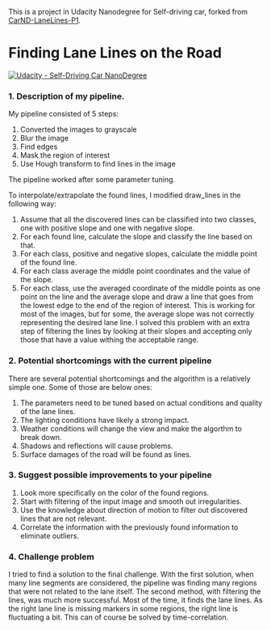 This is a project in Udacity Nanodegree for Self-driving car, forked from [CarND-LaneLines-P1](https://github.com/udacity/CarND-LaneLines-P1).


# **Finding Lane Lines on the Road** 
[![Udacity - Self-Driving Car NanoDegree](https://s3.amazonaws.com/udacity-sdc/github/shield-carnd.svg)](http://www.udacity.com/drive)


### 1. Description of my pipeline. 

My pipeline consisted of 5 steps:
1. Converted the images to grayscale
2. Blur the image
3. Find edges
4. Mask the region of interest
5. Use Hough transform to find lines in the image

The pipeline worked after some parameter tuning.

To interpolate/extrapolate the found lines, I modified draw_lines in the following way:
1. Assume that all the discovered lines can be classified into two classes, one with positive slope and one with negative slope.
2. For each found line, calculate the slope and classify the line based on that.
3. For each class, positive and negative slopes, calculate the middle point of the found line.
4. For each class average the middle point coordinates and the value of the slope.
5. For each class, use the averaged coordinate of the middle points as one point on the line and the average slope and draw a line that goes from the lowest edge to the end of the region of interest.
This is working for most of the images, but for some, the average slope was not correctly representing the desired lane line. I solved this problem with an extra step of filtering the lines by looking at their slopes and accepting only those that have a value withing the acceptable range.


### 2. Potential shortcomings with the current pipeline

There are several potential shortcomings and the algorithm is a relatively simple one. Some of those are below ones:
1. The parameters need to be tuned based on actual conditions and quality of the lane lines. 
2. The lighting conditions have likely a strong impact.
3. Weather conditions will change the view and make the algorthm to break down.
4. Shadows and reflections will cause problems.
5. Surface damages of the road will be found as lines.  

### 3. Suggest possible improvements to your pipeline

1. Look more specifically on the color of the found regions.
2. Start with filtering of the input image and smooth out irregularities.
3. Use the knowledge about direction of motion to filter out discovered lines that are not relevant.
4. Correlate the information with the previously found information to eliminate outliers.

### 4. Challenge problem

I tried to find a solution to the final challenge. With the first solution, when many line segments are considered, the pipeline was finding many regions that were not related to the lane itself. The second method, with filtering the lines, was much more successful. Most of the time, it finds the lane lines. As the right lane line is missing markers in some regions, the right line is fluctuating a bit. This can of course be solved by time-correlation.   


